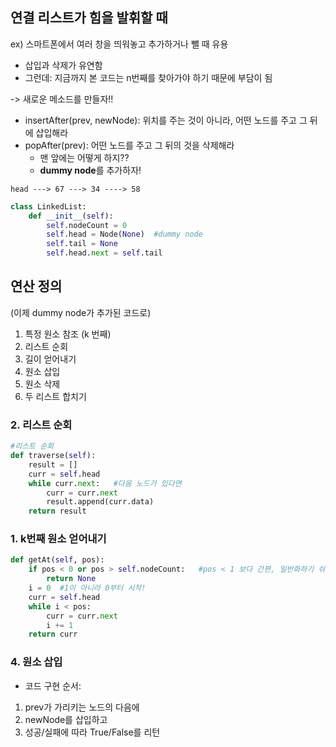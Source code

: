 ## 연결 리스트가 힘을 발휘할 때

ex) 스마트폰에서 여러 창을 띄워놓고 추가하거나 뺄 때 유용

- 삽입과 삭제가 유연함
- 그런데: 지금까지 본 코드는 n번째를 찾아가야 하기 때문에 부담이 됨
 
-> 새로운 메소드를 만들자!!
- insertAfter(prev, newNode): 위치를 주는 것이 아니라, 어떤 노드를 주고 그 뒤에 삽입해라
- popAfter(prev): 어떤 노드를 주고 그 뒤의 것을 삭제해라
  + 맨 앞에는 어떻게 하지?? 
  + **dummy node**를 추가하자!
```
head ---> 67 ---> 34 ----> 58
```

```python
class LinkedList:
    def __init__(self):
        self.nodeCount = 0
        self.head = Node(None)  #dummy node
        self.tail = None
        self.head.next = self.tail
```

## 연산 정의
(이제 dummy node가 추가된 코드로)
1. 특정 원소 참조 (k 번째)
2. 리스트 순회 
3. 길이 얻어내기
4. 원소 삽입
5. 원소 삭제
6. 두 리스트 합치기

### 2. 리스트 순회

```python
#리스트 순회
def traverse(self):
    result = []
    curr = self.head
    while curr.next:   #다음 노드가 있다면
        curr = curr.next
        result.append(curr.data)
    return result
```

### 1. k번째 원소 얻어내기

```python
def getAt(self, pos):
    if pos < 0 or pos > self.nodeCount:   #pos < 1 보다 간편, 일반화하기 쉬움
        return None
    i = 0  #1이 아니라 0부터 시작!
    curr = self.head
    while i < pos:
        curr = curr.next
        i += 1
    return curr
```

### 4. 원소 삽입

- 코드 구현 순서:
1. prev가 가리키는 노드의 다음에
2. newNode를 삽입하고
3. 성공/실패에 따라 True/False를 리턴

